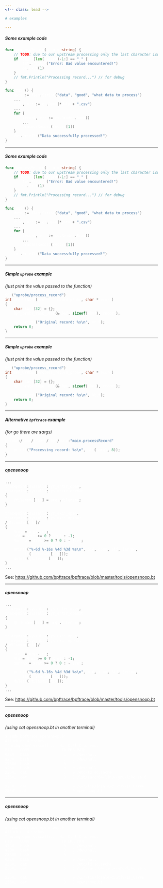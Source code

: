 ```yaml
---
<!-- class: lead -->

# examples

---
```

<!-- class: content -->

##### Some example code

```go {0}
func processRecord(record string) {
    // TODO: due to our upstream processing only the last character isn't allowed to be a space
    if record[len(record)-1:] == " " {
        fmt.Println("Error: Bad value encountered!")
        os.Exit(1)
    }
    // fmt.Println("Processing record...") // for debug
}

func main() {
    data := flag.String("data", "good", "what data to process")
    ...
    file, err := os.Open(*data + ".csv")
    ...
    for {
        record, err := csvReader.Read()
        ...
        processRecord(record[1])
    }
    fmt.Println("Data successfully processed!")
}
```

---
<!-- class: content -->

##### Some example code

```go {2-5,7,18,20}
func processRecord(record string) {
    // TODO: due to our upstream processing only the last character isn't allowed to be a space
    if record[len(record)-1:] == " " {
        fmt.Println("Error: Bad value encountered!")
        os.Exit(1)
    }
    // fmt.Println("Processing record...") // for debug
}

func main() {
    data := flag.String("data", "good", "what data to process")
    ...
    file, err := os.Open(*data + ".csv")
    ...
    for {
        record, err := csvReader.Read()
        ...
        processRecord(record[1])
    }
    fmt.Println("Data successfully processed!")
}
```

---
<!-- class: content -->

##### Simple `uprobe` example

<text-cool-blue>*(just print the value passed to the function)*</text-cool-blue>

```c {0}
SEC("uprobe/process_record")
int BPF_UPROBE(process_record_probe, char *record)
{
    char kbuf[32] = {};
    bpf_probe_read_user(&kbuf, sizeof(kbuf), record);

    bpf_printk("Original record: %s\n", kbuf);
    return 0;
}
```

---
<!-- class: content -->

##### Simple `uprobe` example

<text-cool-blue>*(just print the value passed to the function)*</text-cool-blue>

```c {1-2,5,7}
SEC("uprobe/process_record")
int BPF_UPROBE(process_record_probe, char *record)
{
    char kbuf[32] = {};
    bpf_probe_read_user(&kbuf, sizeof(kbuf), record);

    bpf_printk("Original record: %s\n", kbuf);
    return 0;
}
```

<style>
pre, pre[class*="language-"] {
  color: white;
}
.highlighted-line {
  background-color: #FFE100;
  display: block;
}
</style>

---
<!-- class: content -->

##### Alternative `bpftrace` example

<text-cool-blue>*(for go there are **s**args)*</text-cool-blue>

```c {0}
uprobe:/home/ubuntu/ebpf/main:"main.processRecord"
{
    printf("Processing record: %s\n", str(sarg1, 8));
}
```
---
<!-- class: content -->

##### opensnoop

```c {0}
...
tracepoint:syscalls:sys_enter_open,
tracepoint:syscalls:sys_enter_openat
{
	@filename[tid] = args.filename;
}

tracepoint:syscalls:sys_exit_open,
tracepoint:syscalls:sys_exit_openat
/@filename[tid]/
{
	$ret = args.ret;
	$fd = $ret >= 0 ? $ret : -1;
	$errno = $ret >= 0 ? 0 : - $ret;

	printf("%-6d %-16s %4d %3d %s\n", pid, comm, $fd, $errno,
	    str(@filename[tid]));
	delete(@filename[tid]);
}
...
```

<see>See: https://github.com/bpftrace/bpftrace/blob/master/tools/opensnoop.bt</see>

---
<!-- class: content -->

##### opensnoop

```c {2-3,5,8-10}
...
tracepoint:syscalls:sys_enter_open,
tracepoint:syscalls:sys_enter_openat
{
	@filename[tid] = args.filename;
}

tracepoint:syscalls:sys_exit_open,
tracepoint:syscalls:sys_exit_openat
/@filename[tid]/
{
	$ret = args.ret;
	$fd = $ret >= 0 ? $ret : -1;
	$errno = $ret >= 0 ? 0 : - $ret;

	printf("%-6d %-16s %4d %3d %s\n", pid, comm, $fd, $errno,
	    str(@filename[tid]));
	delete(@filename[tid]);
}
...
```

<see>See: https://github.com/bpftrace/bpftrace/blob/master/tools/opensnoop.bt</see>

---
<!-- class: content -->

##### opensnoop

<text-cool-blue>*(using cat opensnoop.bt in another terminal)*</text-cool-blue>

```bash {0}
$ sudo bpftrace opensnoop.bt
Attaching 4 probes...
Tracing open syscalls... Hit Ctrl-C to end.
PID    COMM               FD ERR PATH
9284   bash                3   0 /dev/null
9284   bash                3   0 /dev/null
25540  bash                3   0 .
9284   bash                3   0 /dev/null
25541  cat                 3   0 /etc/ld.so.cache
25541  cat                 3   0 /lib/aarch64-linux-gnu/libc.so.6
...
25541  cat                 3   0 /usr/lib/locale/C.utf8/LC_CTYPE
25541  cat                 3   0 opensnoop.bt
```

---
<!-- class: content -->

##### opensnoop

<text-cool-blue>*(using cat opensnoop.bt in another terminal)*</text-cool-blue>

```bash {13}
$ sudo bpftrace opensnoop.bt
Attaching 4 probes...
Tracing open syscalls... Hit Ctrl-C to end.
PID    COMM               FD ERR PATH
9284   bash                3   0 /dev/null
9284   bash                3   0 /dev/null
25540  bash                3   0 .
9284   bash                3   0 /dev/null
25541  cat                 3   0 /etc/ld.so.cache
25541  cat                 3   0 /lib/aarch64-linux-gnu/libc.so.6
...
25541  cat                 3   0 /usr/lib/locale/C.utf8/LC_CTYPE
25541  cat                 3   0 opensnoop.bt
```

